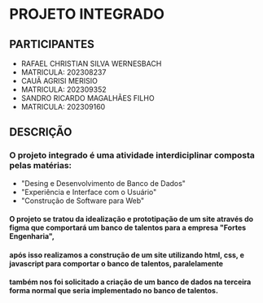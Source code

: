 # PROJETO INTEGRADO

## PARTICIPANTES

- RAFAEL CHRISTIAN SILVA WERNESBACH
- MATRICULA: 202308237
- CAUÃ AGRISI MERISIO
- MATRICULA: 202309352
- SANDRO RICARDO MAGALHÃES FILHO
- MATRICULA: 202309160



## DESCRIÇÃO

### O projeto integrado é uma atividade interdiciplinar composta pelas matérias:
- "Desing e Desenvolvimento de Banco de Dados"
- "Experiência e Interface com o Usuário"
- "Construção de Software para Web"

#### O projeto se tratou da idealização e prototipação de um site através do figma que comportará um banco de talentos para a empresa "Fortes Engenharia",
#### após isso realizamos a construção de um site utilizando html, css, e javascript para comportar o banco de talentos, paralelamente
#### também nos foi solicitado a criação de um banco de dados na terceira forma normal que seria implementado no banco de talentos.
